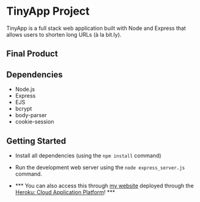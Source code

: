 # TinyApp Project

TinyApp is a full stack web application built with Node and Express that allows users to shorten long URLs (à la bit.ly).

## Final Product



## Dependencies

- Node.js
- Express
- EJS
- bcrypt
- body-parser
- cookie-session

## Getting Started

- Install all dependencies (using the `npm install` command)
- Run the development web server using the `node express_server.js` command.

- *** You can also access this through [my website](https://tiniest-app.herokuapp.com/) deployed through the [Heroku: Cloud Application Platform](https://www.heroku.com)! ***